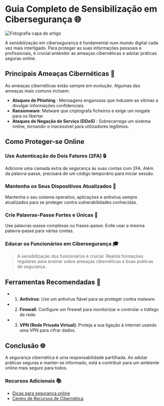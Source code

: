 # **Guia Completo de Sensibilização em Cibersegurança** 🌐

![Fotografia capa do artigo](https://www.fccn.pt/media/2021/10/shutterstock_1931787956-1024x617.jpg) 

A sensibilização em cibersegurança é fundamental num mundo digital cada vez mais interligado. Para proteger as suas informações pessoais e profissionais, é crucial entender as ameaças cibernéticas e adotar práticas seguras online.

## Principais Ameaças Cibernéticas 🐛

As ameaças cibernéticas estão sempre em evolução. Algumas das ameaças mais comuns incluem:

+ **Ataques de Phishing** : Mensagens enganosas que induzem as vítimas a divulgar informações confidenciais.
+ **Ransomware**: Malware que criptografa ficheiros e exige um resgate para os libertar.
+ **Ataques de Negação de Serviço (DDoS)** : Sobrecarrega um sistema online, tornando-o inacessível para utilizadores legítimos.

 ## Como Proteger-se Online

 ### **Use Autenticação de Dois Fatores (2FA)** 🔒

Adicione uma camada extra de segurança às suas contas com 2FA. Além da palavra-passe, precisará de um código temporário para iniciar sessão.

### **Mantenha os Seus Dispositivos Atualizados** 📱

Mantenha o seu sistema operativo, aplicações e antivírus sempre atualizados para se proteger contra vulnerabilidades conhecidas.

### **Crie Palavras-Passe Fortes e Únicas** 🔑

Use palavras-passe complexas ou frases-passe. Evite usar a mesma palavra-passe para várias contas.

### **Educar os Funcionários em Cibersegurança** 🎓

> A sensibilização dos funcionários é crucial. Realize formações regulares para ensinar sobre ameaças cibernéticas e boas práticas de segurança.

## Ferramentas Recomendadas 🔧

+ 1. **Antivírus**: Use um antivírus fiável para se proteger contra malware.
+ 2. **Firewall**: Configure um firewall para monitorizar e controlar o tráfego de rede.
+ 3. **VPN (Rede Privada Virtual)**: Proteja a sua ligação à internet usando uma VPN para cifrar dados.

## Conclusão 🌐

A segurança cibernética é uma responsabilidade partilhada. Ao adotar práticas seguras e manter-se informado, está a contribuir para um ambiente online mais seguro para todos.

### Recursos Adicionais 📚

+ [Dicas para segurança online](https://www.exemplo.com/dicas-seguranca-online)  
+ [Centro de Recursos de Cibernética](https://www.exemplo.com/recursos-ciberseguranca)
